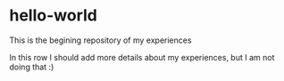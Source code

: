 # hello-world
This is the begining repository of my experiences

In this row I should add more details about my experiences, but I am not doing that :)
